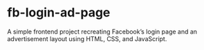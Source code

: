 # fb-login-ad-page
A simple frontend project recreating Facebook’s login page and an advertisement layout using HTML, CSS, and JavaScript.

